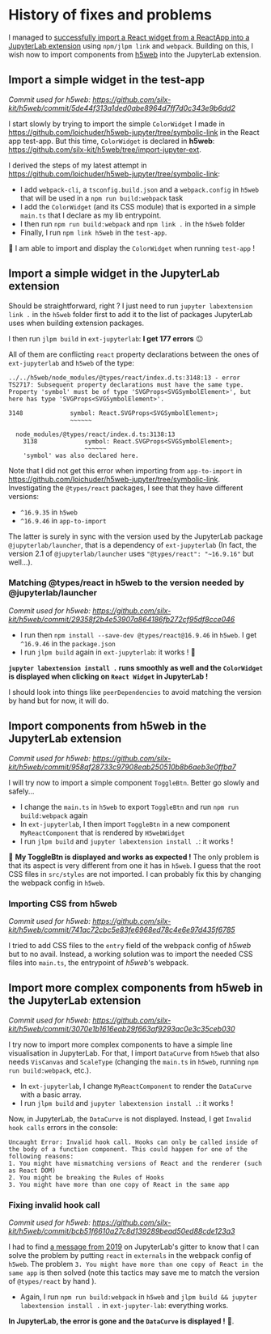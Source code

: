 # History of fixes and problems

I managed to [successfully import a React widget from a ReactApp into a JupyterLab extension](https://github.com/loichuder/h5web-jupyter/blob/symbolic-link/HISTORY.md) using `npm/jlpm link` and `webpack`. Building on this, I wish now to import components from [h5web](https://github.com/silx-kit/h5web) into the JupyterLab extension.

## Import a simple widget in the test-app

_Commit used for h5web: https://github.com/silx-kit/h5web/commit/5de44f313a1ded0abe8964d7ff7d0c343e9b6dd2_

I start slowly by trying to import the simple `ColorWidget` I made in https://github.com/loichuder/h5web-jupyter/tree/symbolic-link in the React app test-app. But this time, `ColorWidget` is declared in **h5web**: https://github.com/silx-kit/h5web/tree/import-jupyter-ext.

I derived the steps of my latest attempt in https://github.com/loichuder/h5web-jupyter/tree/symbolic-link:

- I add `webpack-cli`, a `tsconfig.build.json` and a `webpack.config` in `h5web` that will be used in a `npm run build:webpack` task
- I add the `ColorWidget` (and its CSS module) that is exported in a simple `main.ts` that I declare as my lib entrypoint.
- I then run `npm run build:webpack` and `npm link .` in the `h5web` folder
- Finally, I run `npm link h5web` in the `test-app`.

:tada: I am able to import and display the `ColorWidget` when running `test-app` !

## Import a simple widget in the JupyterLab extension

Should be straightforward, right ? I just need to run `jupyter labextension link .` in the `h5web` folder first to add it to the list of packages JupyterLab uses when building extension packages.

I then run `jlpm build` in `ext-jupyterlab`: **I get 177 errors** :neutral_face:

All of them are conflicting `react` property declarations between the ones of `ext-jupyterlab` and `h5web` of the type:

```
../../h5web/node_modules/@types/react/index.d.ts:3148:13 - error TS2717: Subsequent property declarations must have the same type.  Property 'symbol' must be of type 'SVGProps<SVGSymbolElement>', but here has type 'SVGProps<SVGSymbolElement>'.

3148             symbol: React.SVGProps<SVGSymbolElement>;
                 ~~~~~~

  node_modules/@types/react/index.d.ts:3138:13
    3138             symbol: React.SVGProps<SVGSymbolElement>;
                     ~~~~~~
    'symbol' was also declared here.
```

Note that I did not get this error when importing from `app-to-import` in https://github.com/loichuder/h5web-jupyter/tree/symbolic-link. Investigating the `@types/react` packages, I see that they have different versions:

- `^16.9.35` in `h5web`
- `^16.9.46` in `app-to-import`

The latter is surely in sync with the version used by the JupyterLab package `@jupyterlab/launcher`, that is a dependency of `ext-jupyterlab` (In fact, the version 2.1 of `@jupyterlab/launcher` uses `"@types/react": "~16.9.16"` but well...).

### Matching @types/react in h5web to the version needed by @jupyterlab/launcher

_Commit used for h5web: https://github.com/silx-kit/h5web/commit/29358f2b4e53907a864186fb272cf95df8cce046_

- I run then `npm install --save-dev @types/react@16.9.46` in `h5web`. I get `^16.9.46` in the `package.json`
- I run `jlpm build` again in `ext-jupyterlab`: it works ! :tada:

**`jupyter labextension install .` runs smoothly as well and the `ColorWidget` is displayed when clicking on `React Widget` in JupyterLab !**

I should look into things like `peerDependencies` to avoid matching the version by hand but for now, it will do.

## Import components from h5web in the JupyterLab extension

_Commit used for h5web: https://github.com/silx-kit/h5web/commit/958af28733c97908eab250510b8b6aeb3e0ffba7_

I will try now to import a simple component `ToggleBtn`. Better go slowly and safely...

- I change the `main.ts` in `h5web` to export `ToggleBtn` and run `npm run build:webpack` again
- In `ext-jupyterlab`, I then import `ToggleBtn` in a new component `MyReactComponent` that is rendered by `H5webWidget`
- I run `jlpm build` and `jupyter labextension install .`: it works !

:tada: **My ToggleBtn is displayed and works as expected !** The only problem is that its aspect is very different from one it has in `h5web`. I guess that the root CSS files in `src/styles` are not imported. I can probably fix this by changing the webpack config in `h5web`.

### Importing CSS from h5web

_Commit used for h5web: https://github.com/silx-kit/h5web/commit/741ac72cbc5e83fe6968ed78c4e6e97d435f6785_

I tried to add CSS files to the `entry` field of the webpack config of _h5web_ but to no avail. Instead, a working solution was to import the needed CSS files into `main.ts`, the entrypoint of _h5web_'s webpack.

## Import more complex components from h5web in the JupyterLab extension

_Commit used for h5web: https://github.com/silx-kit/h5web/commit/3070e1b1616eab29f663af9293ac0e3c35ceb030_

I try now to import more complex components to have a simple line visualisation in JupyterLab. For that, I import `DataCurve` from `h5web` that also needs `VisCanvas` and `ScaleType` (changing the `main.ts` in `h5web`, running `npm run build:webpack`, etc.).

- In `ext-jupyterlab`, I change `MyReactComponent` to render the `DataCurve` with a basic array.
- I run `jlpm build` and `jupyter labextension install .`: it works !

Now, in JupyterLab, the `DataCurve` is not displayed. Instead, I get `Invalid hook calls` errors in the console:

```
Uncaught Error: Invalid hook call. Hooks can only be called inside of the body of a function component. This could happen for one of the following reasons:
1. You might have mismatching versions of React and the renderer (such as React DOM)
2. You might be breaking the Rules of Hooks
3. You might have more than one copy of React in the same app
```

### Fixing invalid hook call

_Commit used for h5web: https://github.com/silx-kit/h5web/commit/bcb51f6610a27c8d139289bead50ed88cde123a3_

I had to find [a message from 2019](https://gitter.im/jupyterlab/jupyterlab?at=5d43129941d5cd61b596efaa) on JupyterLab's gitter to know that I can solve the problem by putting `react` in `externals` in the webpack config of `h5web`. The problem `3. You might have more than one copy of React in the same app` is then solved (note this tactics may save me to match the version of `@types/react` by hand ).

- Again, I run `npm run build:webpack` in `h5web` and `jlpm build && jupyter labextension install .` in `ext-jupyter-lab`: everything works.

**In JupyterLab, the error is gone and the `DataCurve` is displayed !** :tada:.
